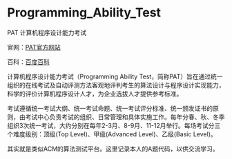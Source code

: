 # Programming_Ability_Test

PAT 计算机程序设计能力考试

官网：[PAT官方网站](https://www.patest.cn)

百科：[百度百科](https://baike.baidu.com/item/浙江大学计算机程序设计能力考试/3896401?fromtitle=PAT&fromid=3726831&fr=aladdin)

计算机程序设计能力考试（Programming Ability Test，简称PAT）旨在通过统一组织的在线考试及自动评测方法客观地评判考生的算法设计与程序设计实现能力，科学的评价计算机程序设计人才，为企业选拔人才提供参考标准。

考试遵循统一考试大纲、统一考试命题、统一考试评分标准、统一颁发证书的原则，由考试中心负责考试的组织、日常管理和具体实施工作。每年分春、秋、冬季组织3次统一考试，大约分别在每年2-3月、8-9月、11-12月举行。每场考试分三个难度级别：顶级(Top Level)、甲级(Advanced Level)、乙级(Basic Level)。

其实就是类似ACM的算法测试平台。这里记录本人的A题代码，以供交流学习。
